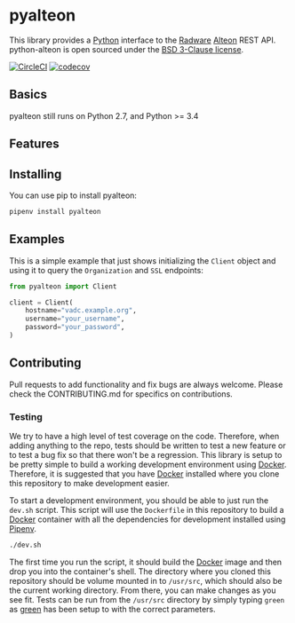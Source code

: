 # pyalteon

This library provides a [Python][1] interface to the [Radware][2] [Alteon][6] REST API.  python-alteon is open sourced under the [BSD 3-Clause license](LICENSE.txt).

[![CircleCI](https://circleci.com/gh/broadinstitute/python-alteon/tree/master.svg?style=svg)](https://circleci.com/gh/broadinstitute/python-alteon/tree/master)
[![codecov](https://codecov.io/gh/broadinstitute/python-alteon/branch/master/graph/badge.svg)](https://codecov.io/gh/broadinstitute/python-alteon)

## Basics

pyalteon still runs on Python 2.7, and Python >= 3.4

## Features

## Installing

You can use pip to install pyalteon:

```sh
pipenv install pyalteon
```

## Examples

This is a simple example that just shows initializing the `Client` object and using it to query the `Organization` and `SSL` endpoints:

```python
from pyalteon import Client

client = Client(
    hostname="vadc.example.org",
    username="your_username",
    password="your_password",
)
```

## Contributing

Pull requests to add functionality and fix bugs are always welcome.  Please check the CONTRIBUTING.md for specifics on contributions.

### Testing

We try to have a high level of test coverage on the code.  Therefore, when adding anything to the repo, tests should be written to test a new feature or to test a bug fix so that there won't be a regression.  This library is setup to be pretty simple to build a working development environment using [Docker][4].  Therefore, it is suggested that you have [Docker][4] installed where you clone this repository to make development easier.

To start a development environment, you should be able to just run the `dev.sh` script.  This script will use the `Dockerfile` in this repository to build a [Docker][4] container with all the dependencies for development installed using [Pipenv][3].

```sh
./dev.sh
```

The first time you run the script, it should build the [Docker][4] image and then drop you into the container's shell.  The directory where you cloned this repository should be volume mounted in to `/usr/src`, which should also be the current working directory.  From there, you can make changes as you see fit.  Tests can be run from the `/usr/src` directory by simply typing `green` as [green][5] has been setup to with the correct parameters.

[1]: https://www.python.org/ "Python"
[2]: https://www.radware.com/ "Radware"
[3]: https://pipenv.readthedocs.io/en/latest/ "Pipenv"
[4]: https://www.docker.com/ "Docker"
[5]: https://github.com/CleanCut/green "green"
[6]: https://www.radware.com/products/alteon/ "Alteon"

